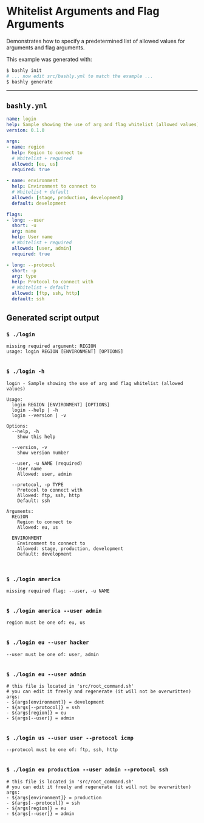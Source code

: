 # Whitelist Arguments and Flag Arguments

Demonstrates how to specify a predetermined list of allowed values for arguments
and flag arguments.

This example was generated with:

```bash
$ bashly init
# ... now edit src/bashly.yml to match the example ...
$ bashly generate
```

-----

## `bashly.yml`

```yaml
name: login
help: Sample showing the use of arg and flag whitelist (allowed values)
version: 0.1.0

args:
- name: region
  help: Region to connect to
  # Whitelist + required
  allowed: [eu, us]
  required: true

- name: environment
  help: Environment to connect to
  # Whitelist + default
  allowed: [stage, production, development]
  default: development

flags:
- long: --user
  short: -u
  arg: name
  help: User name
  # Whitelist + required
  allowed: [user, admin]
  required: true

- long: --protocol
  short: -p
  arg: type
  help: Protocol to connect with
  # Whitelist + default
  allowed: [ftp, ssh, http]
  default: ssh
```



## Generated script output

### `$ ./login`

```shell
missing required argument: REGION
usage: login REGION [ENVIRONMENT] [OPTIONS]


```

### `$ ./login -h`

```shell
login - Sample showing the use of arg and flag whitelist (allowed values)

Usage:
  login REGION [ENVIRONMENT] [OPTIONS]
  login --help | -h
  login --version | -v

Options:
  --help, -h
    Show this help

  --version, -v
    Show version number

  --user, -u NAME (required)
    User name
    Allowed: user, admin

  --protocol, -p TYPE
    Protocol to connect with
    Allowed: ftp, ssh, http
    Default: ssh

Arguments:
  REGION
    Region to connect to
    Allowed: eu, us

  ENVIRONMENT
    Environment to connect to
    Allowed: stage, production, development
    Default: development



```

### `$ ./login america`

```shell
missing required flag: --user, -u NAME


```

### `$ ./login america --user admin`

```shell
region must be one of: eu, us


```

### `$ ./login eu --user hacker`

```shell
--user must be one of: user, admin


```

### `$ ./login eu --user admin`

```shell
# this file is located in 'src/root_command.sh'
# you can edit it freely and regenerate (it will not be overwritten)
args:
- ${args[environment]} = development
- ${args[--protocol]} = ssh
- ${args[region]} = eu
- ${args[--user]} = admin


```

### `$ ./login us --user user --protocol icmp`

```shell
--protocol must be one of: ftp, ssh, http


```

### `$ ./login eu production --user admin --protocol ssh`

```shell
# this file is located in 'src/root_command.sh'
# you can edit it freely and regenerate (it will not be overwritten)
args:
- ${args[environment]} = production
- ${args[--protocol]} = ssh
- ${args[region]} = eu
- ${args[--user]} = admin


```



